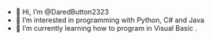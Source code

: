 - 👋 Hi, I’m @DaredButton2323
- 👀 I’m interested in programming with Python, C# and Java
- 🌱 I’m currently learning how to program in Visual Basic
.

<!---
DaredButton2323/DaredButton2323 is a ✨ special ✨ repository because its `README.md` (this file) appears on your GitHub profile.
You can click the Preview link to take a look at your changes.
--->
